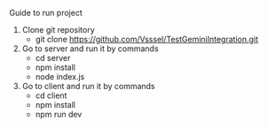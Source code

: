 Guide to run project
1. Clone git repository 
      -  git clone https://github.com/Vsssel/TestGeminiIntegration.git
2. Go to server and run it by commands 
      - cd server
      - npm install
      - node index.js
3. Go to client and run it by commands 
      - cd client
      - npm install
      - npm run dev

